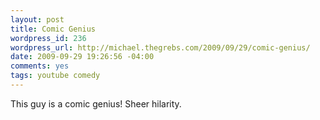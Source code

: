 ```yaml
--- 
layout: post
title: Comic Genius
wordpress_id: 236
wordpress_url: http://michael.thegrebs.com/2009/09/29/comic-genius/
date: 2009-09-29 19:26:56 -04:00
comments: yes
tags: youtube comedy
---
```

This guy is a comic genius!  Sheer hilarity.

<object width="425" height="344"><param name="movie" value="http://www.youtube-nocookie.com/v/kCvkatCGNFY&hl=en&fs=1&rel=0&color1=0x3a3a3a&color2=0x999999"></param><param name="allowFullScreen" value="true"></param><param name="allowscriptaccess" value="always"></param><embed src="http://www.youtube-nocookie.com/v/kCvkatCGNFY&hl=en&fs=1&rel=0&color1=0x3a3a3a&color2=0x999999" type="application/x-shockwave-flash" allowscriptaccess="always" allowfullscreen="true" width="425" height="344"></embed></object>
